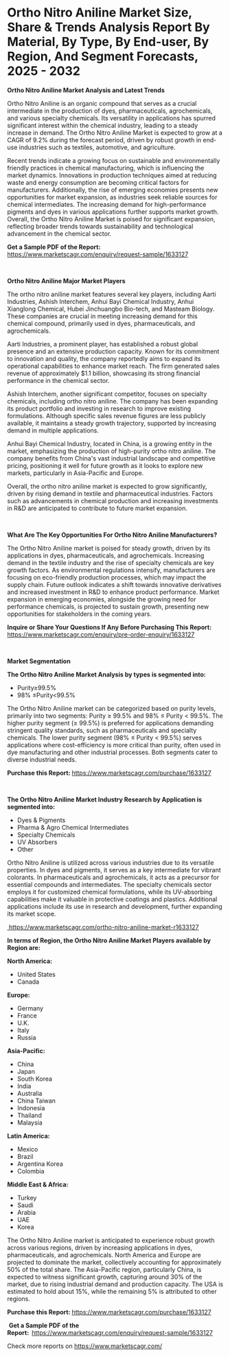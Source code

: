 <p><h1>Ortho Nitro Aniline Market Size, Share & Trends Analysis Report By Material, By Type, By End-user, By Region, And Segment Forecasts, 2025 - 2032</h1></p><p><strong>Ortho Nitro Aniline Market Analysis and Latest Trends</strong></p>
<p><p>Ortho Nitro Aniline is an organic compound that serves as a crucial intermediate in the production of dyes, pharmaceuticals, agrochemicals, and various specialty chemicals. Its versatility in applications has spurred significant interest within the chemical industry, leading to a steady increase in demand. The Ortho Nitro Aniline Market is expected to grow at a CAGR of 9.2% during the forecast period, driven by robust growth in end-use industries such as textiles, automotive, and agriculture.</p><p>Recent trends indicate a growing focus on sustainable and environmentally friendly practices in chemical manufacturing, which is influencing the market dynamics. Innovations in production techniques aimed at reducing waste and energy consumption are becoming critical factors for manufacturers. Additionally, the rise of emerging economies presents new opportunities for market expansion, as industries seek reliable sources for chemical intermediates. The increasing demand for high-performance pigments and dyes in various applications further supports market growth. Overall, the Ortho Nitro Aniline Market is poised for significant expansion, reflecting broader trends towards sustainability and technological advancement in the chemical sector.</p></p>
<p><strong>Get a Sample PDF of the Report:&nbsp;</strong> <a href="https://www.marketscagr.com/enquiry/request-sample/1633127?utm_campaign=2483&utm_medium=2&utm_source=Github&utm_content=ia&utm_term=02042025&utm_id=ortho-nitro-aniline">https://www.marketscagr.com/enquiry/request-sample/1633127</a></p>
<p>&nbsp;</p>
<p><strong>Ortho Nitro Aniline Major Market Players</strong></p>
<p><p>The ortho nitro aniline market features several key players, including Aarti Industries, Ashish Interchem, Anhui Bayi Chemical Industry, Anhui Xianglong Chemical, Hubei Jinchuangbo Bio-tech, and Masteam Biology. These companies are crucial in meeting increasing demand for this chemical compound, primarily used in dyes, pharmaceuticals, and agrochemicals.</p><p>Aarti Industries, a prominent player, has established a robust global presence and an extensive production capacity. Known for its commitment to innovation and quality, the company reportedly aims to expand its operational capabilities to enhance market reach. The firm generated sales revenue of approximately $1.1 billion, showcasing its strong financial performance in the chemical sector.</p><p>Ashish Interchem, another significant competitor, focuses on specialty chemicals, including ortho nitro aniline. The company has been expanding its product portfolio and investing in research to improve existing formulations. Although specific sales revenue figures are less publicly available, it maintains a steady growth trajectory, supported by increasing demand in multiple applications.</p><p>Anhui Bayi Chemical Industry, located in China, is a growing entity in the market, emphasizing the production of high-purity ortho nitro aniline. The company benefits from China's vast industrial landscape and competitive pricing, positioning it well for future growth as it looks to explore new markets, particularly in Asia-Pacific and Europe.</p><p>Overall, the ortho nitro aniline market is expected to grow significantly, driven by rising demand in textile and pharmaceutical industries. Factors such as advancements in chemical production and increasing investments in R&D are anticipated to contribute to future market expansion.</p></p>
<p>&nbsp;</p>
<p><strong>What Are The Key Opportunities For Ortho Nitro Aniline Manufacturers?</strong></p>
<p><p>The Ortho Nitro Aniline market is poised for steady growth, driven by its applications in dyes, pharmaceuticals, and agrochemicals. Increasing demand in the textile industry and the rise of specialty chemicals are key growth factors. As environmental regulations intensify, manufacturers are focusing on eco-friendly production processes, which may impact the supply chain. Future outlook indicates a shift towards innovative derivatives and increased investment in R&D to enhance product performance. Market expansion in emerging economies, alongside the growing need for performance chemicals, is projected to sustain growth, presenting new opportunities for stakeholders in the coming years.</p></p>
<p><strong>Inquire or Share Your Questions If Any Before Purchasing This Report:</strong> <a href="https://www.marketscagr.com/enquiry/pre-order-enquiry/1633127?utm_campaign=2483&utm_medium=2&utm_source=Github&utm_content=ia&utm_term=02042025&utm_id=ortho-nitro-aniline">https://www.marketscagr.com/enquiry/pre-order-enquiry/1633127</a></p>
<p>&nbsp;</p>
<p><strong>Market Segmentation</strong></p>
<p><strong>The Ortho Nitro Aniline Market Analysis by types is segmented into:</strong></p>
<p><ul><li>Purity≥99.5%</li><li>98% ≤Purity<99.5%</li></ul></p>
<p><p>The Ortho Nitro Aniline market can be categorized based on purity levels, primarily into two segments: Purity ≥ 99.5% and 98% ≤ Purity < 99.5%. The higher purity segment (≥ 99.5%) is preferred for applications demanding stringent quality standards, such as pharmaceuticals and specialty chemicals. The lower purity segment (98% ≤ Purity < 99.5%) serves applications where cost-efficiency is more critical than purity, often used in dye manufacturing and other industrial processes. Both segments cater to diverse industrial needs.</p></p>
<p><strong>Purchase this Report:&nbsp;</strong><a href="https://www.marketscagr.com/purchase/1633127?utm_campaign=2483&utm_medium=2&utm_source=Github&utm_content=ia&utm_term=02042025&utm_id=ortho-nitro-aniline">https://www.marketscagr.com/purchase/1633127</a></p>
<p>&nbsp;</p>
<p><strong>The Ortho Nitro Aniline Market Industry Research by Application is segmented into:</strong></p>
<p><ul><li>Dyes & Pigments</li><li>Pharma & Agro Chemical Intermediates</li><li>Specialty Chemicals</li><li>UV Absorbers</li><li>Other</li></ul></p>
<p><p>Ortho Nitro Aniline is utilized across various industries due to its versatile properties. In dyes and pigments, it serves as a key intermediate for vibrant colorants. In pharmaceuticals and agrochemicals, it acts as a precursor for essential compounds and intermediates. The specialty chemicals sector employs it for customized chemical formulations, while its UV-absorbing capabilities make it valuable in protective coatings and plastics. Additional applications include its use in research and development, further expanding its market scope.</p></p>
<p><a href="https://www.marketscagr.com/ortho-nitro-aniline-market-r1633127?utm_campaign=2483&utm_medium=2&utm_source=Github&utm_content=ia&utm_term=02042025&utm_id=ortho-nitro-aniline">&nbsp;https://www.marketscagr.com/ortho-nitro-aniline-market-r1633127</a></p>
<p><strong>In terms of Region, the Ortho Nitro Aniline Market Players available by Region are:</strong></p>
<p>
    <p> <strong> North America: </strong>
        <ul>
            <li>United States</li>
            <li>Canada</li>
        </ul>
        </p> 
    <p> <strong> Europe: </strong>
        <ul>
            <li>Germany</li>
            <li>France</li>
            <li>U.K.</li>
            <li>Italy</li>
            <li>Russia</li>
        </ul>
        </p> 
    <p> <strong> Asia-Pacific: </strong>
        <ul>
            <li>China</li>
            <li>Japan</li>
            <li>South Korea</li>
            <li>India</li>
            <li>Australia</li>
            <li>China Taiwan</li>
            <li>Indonesia</li>
            <li>Thailand</li>
            <li>Malaysia</li>
        </ul>
        </p> 
    <p> <strong> Latin America: </strong>
        <ul>
            <li>Mexico</li>
            <li>Brazil</li>
            <li>Argentina Korea</li>
            <li>Colombia</li>
        </ul>
        </p> 
    <p> <strong> Middle East & Africa: </strong>
        <ul>
            <li>Turkey</li>
            <li>Saudi</li>
            <li>Arabia</li>
            <li>UAE</li>
            <li>Korea</li>
        </ul>
    </p>
    </p>
<p><p>The Ortho Nitro Aniline market is anticipated to experience robust growth across various regions, driven by increasing applications in dyes, pharmaceuticals, and agrochemicals. North America and Europe are projected to dominate the market, collectively accounting for approximately 50% of the total share. The Asia-Pacific region, particularly China, is expected to witness significant growth, capturing around 30% of the market, due to rising industrial demand and production capacity. The USA is estimated to hold about 15%, while the remaining 5% is attributed to other regions.</p></p>
<p><strong>Purchase this Report: </strong><a href="https://www.marketscagr.com/purchase/1633127?utm_campaign=2483&utm_medium=2&utm_source=Github&utm_content=ia&utm_term=02042025&utm_id=ortho-nitro-aniline">https://www.marketscagr.com/purchase/1633127</a></p>
<p>&nbsp;<strong>Get a Sample PDF of the Report:&nbsp;&nbsp;</strong><a href="https://www.marketscagr.com/enquiry/request-sample/1633127?utm_campaign=2483&utm_medium=2&utm_source=Github&utm_content=ia&utm_term=02042025&utm_id=ortho-nitro-aniline">https://www.marketscagr.com/enquiry/request-sample/1633127</a></p>
<p><strong></strong></p>
<p>Check more reports on <a href="https://www.marketscagr.com/?utm_campaign=2483&utm_medium=2&utm_source=Github&utm_content=ia&utm_term=02042025&utm_id=ortho-nitro-aniline">https://www.marketscagr.com/</a></p>